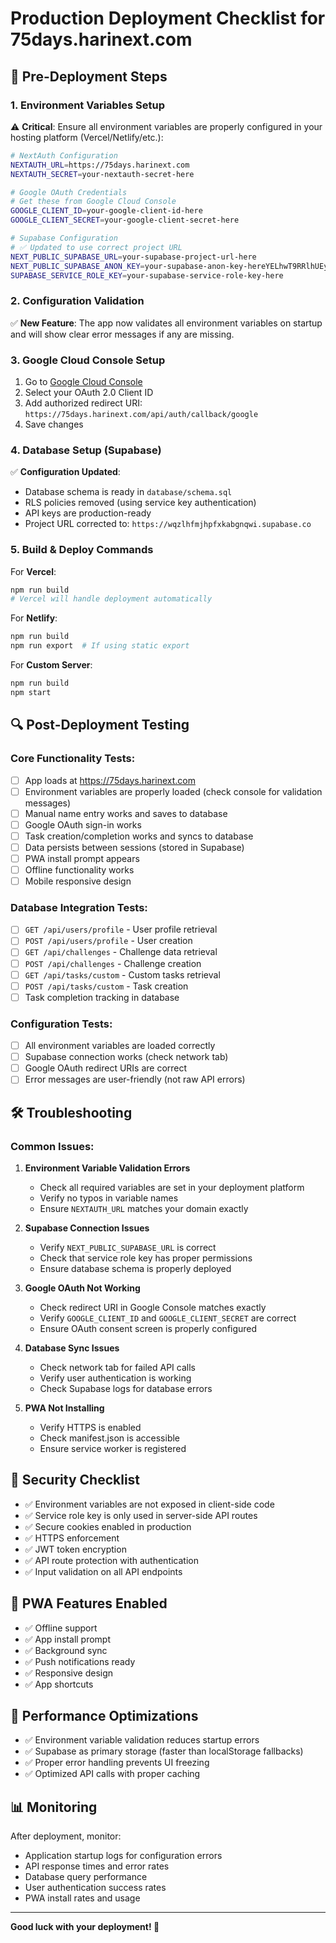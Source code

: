 # Production Deployment Checklist for 75days.harinext.com

## 🚀 Pre-Deployment Steps

### 1. Environment Variables Setup

⚠️ **Critical**: Ensure all environment variables are properly configured in
your hosting platform (Vercel/Netlify/etc.):

```bash
# NextAuth Configuration
NEXTAUTH_URL=https://75days.harinext.com
NEXTAUTH_SECRET=your-nextauth-secret-here

# Google OAuth Credentials
# Get these from Google Cloud Console
GOOGLE_CLIENT_ID=your-google-client-id-here
GOOGLE_CLIENT_SECRET=your-google-client-secret-here

# Supabase Configuration
# ✅ Updated to use correct project URL
NEXT_PUBLIC_SUPABASE_URL=your-supabase-project-url-here
NEXT_PUBLIC_SUPABASE_ANON_KEY=your-supabase-anon-key-hereYELhwT9RRlhUEyQEME3eIFgJDU
SUPABASE_SERVICE_ROLE_KEY=your-supabase-service-role-key-here
```

### 2. Configuration Validation

✅ **New Feature**: The app now validates all environment variables on startup
and will show clear error messages if any are missing.

### 3. Google Cloud Console Setup

1. Go to
   [Google Cloud Console](https://console.cloud.google.com/apis/credentials)
2. Select your OAuth 2.0 Client ID
3. Add authorized redirect URI:
   `https://75days.harinext.com/api/auth/callback/google`
4. Save changes

### 4. Database Setup (Supabase)

✅ **Configuration Updated**:

- Database schema is ready in `database/schema.sql`
- RLS policies removed (using service key authentication)
- API keys are production-ready
- Project URL corrected to: `https://wqzlhfmjhpfxkabgnqwi.supabase.co`

### 5. Build & Deploy Commands

For **Vercel**:

```bash
npm run build
# Vercel will handle deployment automatically
```

For **Netlify**:

```bash
npm run build
npm run export  # If using static export
```

For **Custom Server**:

```bash
npm run build
npm start
```

## 🔍 Post-Deployment Testing

### Core Functionality Tests:

- [ ] App loads at https://75days.harinext.com
- [ ] Environment variables are properly loaded (check console for validation
      messages)
- [ ] Manual name entry works and saves to database
- [ ] Google OAuth sign-in works
- [ ] Task creation/completion works and syncs to database
- [ ] Data persists between sessions (stored in Supabase)
- [ ] PWA install prompt appears
- [ ] Offline functionality works
- [ ] Mobile responsive design

### Database Integration Tests:

- [ ] `GET /api/users/profile` - User profile retrieval
- [ ] `POST /api/users/profile` - User creation
- [ ] `GET /api/challenges` - Challenge data retrieval
- [ ] `POST /api/challenges` - Challenge creation
- [ ] `GET /api/tasks/custom` - Custom tasks retrieval
- [ ] `POST /api/tasks/custom` - Task creation
- [ ] Task completion tracking in database

### Configuration Tests:

- [ ] All environment variables are loaded correctly
- [ ] Supabase connection works (check network tab)
- [ ] Google OAuth redirect URIs are correct
- [ ] Error messages are user-friendly (not raw API errors)

## 🛠 Troubleshooting

### Common Issues:

1. **Environment Variable Validation Errors**
   - Check all required variables are set in your deployment platform
   - Verify no typos in variable names
   - Ensure `NEXTAUTH_URL` matches your domain exactly

2. **Supabase Connection Issues**
   - Verify `NEXT_PUBLIC_SUPABASE_URL` is correct
   - Check that service role key has proper permissions
   - Ensure database schema is properly deployed

3. **Google OAuth Not Working**
   - Check redirect URI in Google Console matches exactly
   - Verify `GOOGLE_CLIENT_ID` and `GOOGLE_CLIENT_SECRET` are correct
   - Ensure OAuth consent screen is properly configured

4. **Database Sync Issues**
   - Check network tab for failed API calls
   - Verify user authentication is working
   - Check Supabase logs for database errors

5. **PWA Not Installing**
   - Verify HTTPS is enabled
   - Check manifest.json is accessible
   - Ensure service worker is registered

## 🔐 Security Checklist

- ✅ Environment variables are not exposed in client-side code
- ✅ Service role key is only used in server-side API routes
- ✅ Secure cookies enabled in production
- ✅ HTTPS enforcement
- ✅ JWT token encryption
- ✅ API route protection with authentication
- ✅ Input validation on all API endpoints

## 📱 PWA Features Enabled

- ✅ Offline support
- ✅ App install prompt
- ✅ Background sync
- ✅ Push notifications ready
- ✅ Responsive design
- ✅ App shortcuts

## 🚀 Performance Optimizations

- ✅ Environment variable validation reduces startup errors
- ✅ Supabase as primary storage (faster than localStorage fallbacks)
- ✅ Proper error handling prevents UI freezing
- ✅ Optimized API calls with proper caching

## 📊 Monitoring

After deployment, monitor:

- Application startup logs for configuration errors
- API response times and error rates
- Database query performance
- User authentication success rates
- PWA install rates and usage

---

**Good luck with your deployment! 🚀**
